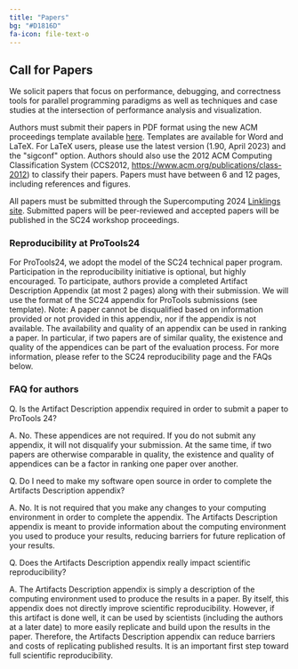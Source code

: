 ```yaml
---
title: "Papers"
bg: "#D1816D"
fa-icon: file-text-o
---
```


## Call for Papers

We solicit papers that focus on performance, debugging, and correctness tools
for parallel programming paradigms as well as techniques and case studies at
the intersection of performance analysis and visualization.

Authors must submit their papers in PDF format using the new ACM proceedings
template available [here](https://www.acm.org/publications/proceedings-template).
Templates are available for Word and LaTeX. For LaTeX users, please use the
latest version (1.90, April 2023) and the "sigconf" option.
Authors should also use the 2012 ACM Computing Classification System (CCS2012,
https://www.acm.org/publications/class-2012) to classify their papers.
Papers must have between 6 and 12 pages, including references and figures.

All papers must be submitted through the Supercomputing 2024 [Linklings site](https://submissions.supercomputing.org/).
Submitted papers will be peer-reviewed and accepted papers will be published
in the SC24 workshop proceedings.


### Reproducibility at ProTools24

For ProTools24, we adopt the model of the SC24 technical paper program. Participation in the reproducibility initiative is optional, but highly encouraged. To participate, authors provide a completed Artifact Description Appendix (at most 2 pages) along with their submission. We will use the format of the SC24 appendix for ProTools submissions (see template).
Note: A paper cannot be disqualified based on information provided or not provided in this appendix, nor if the appendix is not available. The availability and quality of an appendix can be used in ranking a paper. In particular, if two papers are of similar quality, the existence and quality of the appendices can be part of the evaluation process.
For more information, please refer to the SC24 reproducibility page and the FAQs below.

### FAQ for authors

Q. Is the Artifact Description appendix required in order to submit a paper to ProTools 24?

A. No. These appendices are not required. If you do not submit any appendix, it will not disqualify your submission. At the same time, if two papers are otherwise comparable in quality, the existence and quality of appendices can be a factor in ranking one paper over another.

Q. Do I need to make my software open source in order to complete the Artifacts Description appendix?

A. No. It is not required that you make any changes to your computing environment in order to complete the appendix. The Artifacts Description appendix is meant to provide information about the computing environment you used to produce your results, reducing barriers for future replication of your results.

Q. Does the Artifacts Description appendix really impact scientific reproducibility?

A. The Artifacts Description appendix is simply a description of the computing environment used to produce the results in a paper. By itself, this appendix does not directly improve scientific reproducibility. However, if this artifact is done well, it can be used by scientists (including the authors at a later date) to more easily replicate and build upon the results in the paper. Therefore, the Artifacts Description appendix can reduce barriers and costs of replicating published results. It is an important first step toward full scientific reproducibility.
